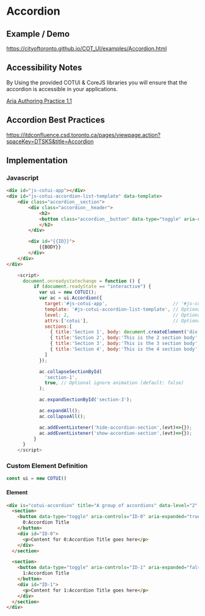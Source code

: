 # Accordion

## Example / Demo
https://cityoftoronto.github.io/COT_UI/examples/Accordion.html

## Accessibility Notes
By Using the provided COTUI & CoreJS libraries you will ensure that the accordion is accessible in your applications.

[Aria Authoring Practice 1.1](https://www.w3.org/TR/wai-aria-practices-1.1/#accordion)

## Accordion Best Practices
https://itdconfluence.csd.toronto.ca/pages/viewpage.action?spaceKey=DTSKS&title=Accordion


## Implementation
### Javascript
~~~html
<div id="js-cotui-app"></div>
<div id="js-cotui-accordion-list-template" data-template>
    <div class="accordion__section">
        <div class="accordion__header">
            <h2>
            <button class="accordion__button" data-type="toggle" aria-controls="{{ID}}" aria-expanded="false"></button>
            </h2>
        </div>

        <div id="{{ID}}">
            {{BODY}}
        </div>
    </div>
</div>
~~~
~~~js
    <script>
      document.onreadystatechange = function () {
          if (document.readyState == "interactive") {
            var ui = new COTUI();
            var ac = ui.Accordion({
              target:'#js-cotui-app',                        // '#js-cotui-app'
              template: '#js-cotui-accordion-list-template', // Optional ('#js-cotui-accordion-list-template') || document.createElement('template')
              level: 2,                                      // Optional (default: <h3 />)
              attrs:['cotui'],                               // Optional
              sections:[
                { title:'Section 1', body: document.createElement('div'), expanded: true },
                { title:'Section 2', body:'This is the 2 section body', expanded: false },
                { title:'Section 3', body:'This is the 3 section body', expanded: false },
                { title:'Section 4', body:'This is the 4 section body', expanded: false }
              ]
            });

            ac.collapseSectionById(
              'section-1', 
              true, // Optional ignore animation (default: false)
            );

            ac.expandSectionById('section-3');

            ac.expandAll();
            ac.collapseAll();

            ac.addEventListener('hide-accordion-section',(evt)=>{});
            ac.addEventListener('show-accordion-section',(evt)=>{});
          }
      }
    </script>
~~~

### Custom Element Definition
~~~js
const ui = new COTUI()
~~~

#### Element
~~~html
<div is="cotui-accordion" title="A group of accordions" data-level="2" data-button-expand="btn btn-link" data-button-collapse="btn btn-link" data-allow-multiple>
  <section>
    <button data-type="toggle" aria-controls="ID-0" aria-expanded="true">
      0:Accordion Title
    </button>
    <div id="ID-0">
      <p>Content for 0:Accordion Title goes here</p>
    </div>
  </section>

  <section>
    <button data-type="toggle" aria-controls="ID-1" aria-expanded="false">
      1:Accordion Title
    </button>
    <div id="ID-1">
      <p>Content for 1:Accordion Title goes here</p>
    </div>
  </section>
</div>
~~~

